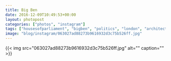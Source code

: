 ```yaml
---
title: Big Ben
date: 2016-12-09T10:49:53+00:00
layout: photopost
categories: ["photos", "instagram"]
tags: ["housesofparliament", "bigben", "politics", "london", "architecture"]
image: "blog/instagram/063027ad88273b9616932d3c75b526ff.jpg"
---
```


{{< img src="063027ad88273b9616932d3c75b526ff.jpg" alt="" caption="" >}}



